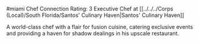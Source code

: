 #miami 
Chef
Connection Rating: 3
Executive Chef at [[../../../Corps (Local)/South Florida/Santos' Culinary Haven|Santos' Culinary Haven]]

A world-class chef with a flair for fusion cuisine, catering exclusive events and providing a haven for shadow dealings in his upscale restaurant.